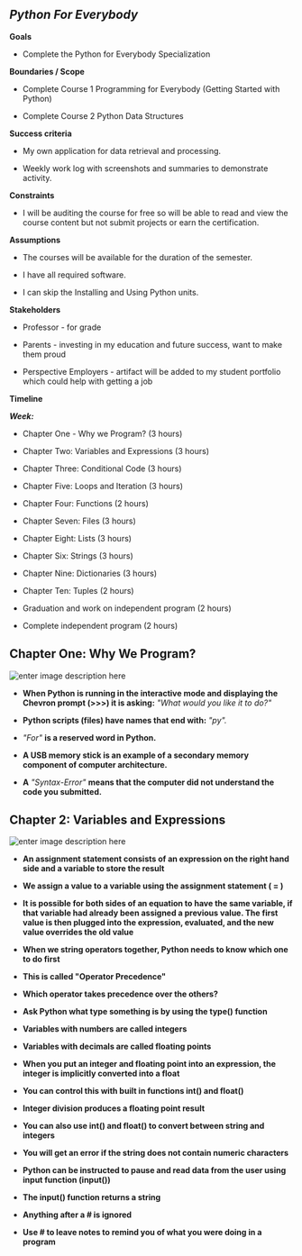 ***Python For Everybody***
--------------------


**Goals**

    

 - Complete the Python for Everybody Specialization

**Boundaries / Scope**

    

 - Complete Course 1 Programming for Everybody (Getting Started with
   Python) 
       
 - Complete Course 2 Python Data Structures

**Success criteria**

    

 - My own application for data retrieval and processing.

   

 - Weekly work log with screenshots and summaries to demonstrate
   activity.

**Constraints**

    

 - I will be auditing the course for free so will be able to read and
   view the course content but not submit projects or earn the
   certification.

**Assumptions**

    

 - The courses will be available for the duration of the semester.

    

 - I have all required software.

  

 - I can skip the Installing and Using Python units.

**Stakeholders**

    

 - Professor - for grade

    

 - Parents - investing in my education and future success, want to make
   them proud

   

 - Perspective Employers - artifact will be added to my student
   portfolio which could help with getting a job

**Timeline**

***Week:*** 

    

 - Chapter One - Why we Program? (3 hours)
       
 - Chapter Two: Variables and Expressions (3 hours)

      

 - Chapter Three: Conditional Code (3 hours)

      

 - Chapter Five: Loops and Iteration (3 hours)

      

 - Chapter Four: Functions (2 hours)

       

 - Chapter Seven: Files (3 hours)

       

 - Chapter Eight: Lists (3 hours)

       

 - Chapter Six: Strings (3 hours)

      

 - Chapter Nine: Dictionaries (3 hours)

      

 - Chapter Ten: Tuples (2 hours)

       

 - Graduation and work on independent program (2 hours)

      

 - Complete independent program (2 hours)
 
 
 
 Chapter One: Why We Program?
----------------------------




![enter image description here](https://lh3.googleusercontent.com/DSZAWp-dy2_2QUBi9n_m6ENyHjeS27_BNv8d9Leb85IzDV_NzJaksXDxPSfyamLPV4pwbrJlKVI=s0 "Capture3.PNG")

 - **When Python is running in the interactive mode and displaying the Chevron prompt (>>>) it is asking:** *"What would you like it to do?"*
 
 - **Python scripts (files) have names that end with:** *"py".*
 
 - *"For"* **is a reserved word in Python.**
 
 - **A USB memory stick is an example of a secondary memory component of computer architecture.**
 
 - **A** *"Syntax-Error"* **means that the computer did not understand the code you submitted.**
 
 
 
 
 
 
 
 **Chapter 2: Variables and Expressions**
------------------------------------
![enter image description here](https://lh3.googleusercontent.com/-lhtFXOmcr-k/XaZBreH0hcI/AAAAAAAAAGY/u7-BW1lEQJgXtUGoiCiBzzMCO-_9VV-swCLcBGAsYHQ/s0/Capture6.PNG "Capture6.PNG")

 - **An assignment statement consists of an expression on the right hand side and a variable to store the result**

 - **We assign a value to a variable using the assignment statement ( = )**

 - **It is possible for both sides of an equation to have the same variable, if that variable had already been assigned a previous value. The first value is then plugged into the expression, evaluated, and the new value overrides the old value**

 - **When we string operators together, Python needs to know which one to do first**

  - **This is called "Operator Precedence"**

 - **Which operator takes precedence over the others?**

 - **Ask Python what type something is by using the type() function**

 - **Variables with numbers are called integers**

 - **Variables with decimals are called floating points**

 - **When you put an integer and floating point into an expression, the integer is implicitly converted into a float**

 - **You can control this with built in functions int() and float()**

 - **Integer division produces a floating point result**

 - **You can also use int() and float() to convert between string and integers**

 - **You will get an error if the string does not contain numeric characters**

 - **Python can be instructed to pause and read data from the user using input function (input())**

 - **The input() function returns a string**

 - **Anything after a # is ignored**

 - **Use # to leave notes to remind you of what you were doing in a program**


